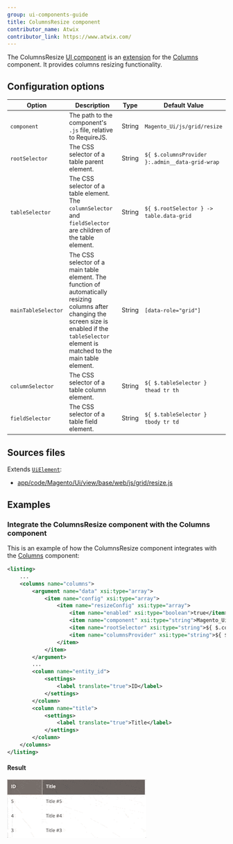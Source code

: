 ```yaml
---
group: ui-components-guide
title: ColumnsResize component
contributor_name: Atwix
contributor_link: https://www.atwix.com/
---
```


The ColumnsResize [UI component](https://glossary.magento.com/ui-component) is an [extension](https://glossary.magento.com/extension) for the [Columns](columns.md) component. It provides columns resizing functionality.

## Configuration options

| Option | Description | Type | Default Value |
| --- | --- | --- | --- |
| `component` | The path to the component's `.js` file, relative to RequireJS. | String | `Magento_Ui/js/grid/resize` |
| `rootSelector` | The CSS selector of a table parent element. | String | `${ $.columnsProvider }:.admin__data-grid-wrap` |
| `tableSelector` | The CSS selector of a table element. The `columnSelector` and `fieldSelector` are children of the table element. | String | `${ $.rootSelector } -> table.data-grid` |
| `mainTableSelector` | The CSS selector of a main table element. The function of automatically resizing columns after changing the screen size is enabled if the `tableSelector` element is matched to the main table element. | String | `[data-role="grid"]` |
| `columnSelector` | The CSS selector of a table column element. | String | `${ $.tableSelector } thead tr th` |
| `fieldSelector` | The CSS selector of a table field element. | String | `${ $.tableSelector } tbody tr td` |

## Sources files

Extends [`UiElement`](concepts/element.md):

-  [app/code/Magento/Ui/view/base/web/js/grid/resize.js](https://github.com/magento/magento2/blob/2.4/app/code/Magento/Ui/view/base/web/js/grid/resize.js)

## Examples

### Integrate the ColumnsResize component with the Columns component

This is an example of how the ColumnsResize component integrates with the [Columns](columns.md) component:

```xml
<listing>
    ...
    <columns name="columns">
        <argument name="data" xsi:type="array">
            <item name="config" xsi:type="array">
                <item name="resizeConfig" xsi:type="array">
                    <item name="enabled" xsi:type="boolean">true</item>
                    <item name="component" xsi:type="string">Magento_Ui/js/grid/resize</item>
                    <item name="rootSelector" xsi:type="string">${ $.columnsProvider }:.admin__data-grid-wrap</item>
                    <item name="columnsProvider" xsi:type="string">${ $.name }</item>
                </item>
            </item>
        </argument>
        ...
        <column name="entity_id">
            <settings>
                <label translate="true">ID</label>
            </settings>
        </column>
        <column name="title">
            <settings>
                <label translate="true">Title</label>
            </settings>
        </column>
    </columns>
</listing>
```

#### Result

![ColumnsResize Component example](../_images/ui-components/ui-columns-resize-result.gif)
